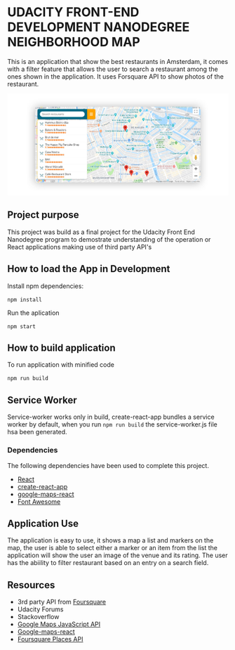 # UDACITY FRONT-END DEVELOPMENT NANODEGREE NEIGHBORHOOD MAP

This is an application that show the best restaurants in Amsterdam, it comes with a filter feature that allows the user to search a restaurant among the ones shown in the application. It uses Forsquare API to show photos of the restaurant.

![Application image](application-image.jpg)

## Project purpose

This project was build as a final project for the Udacity Front End Nanodegree program to demostrate understanding of the operation or React applications making use of third party API's

## How to load the App in Development

Install npm dependencies:

```shell
npm install
```

Run the aplication

```shell
npm start
```

## How to build application

To run application with minified code

```shell
npm run build
```

## Service Worker

Service-worker works only in build, create-react-app bundles a service worker by default, when you run `npm run build` the service-worker.js file hsa been generated.

### Dependencies

The following dependencies have been used to complete this project.

-   [React](https://reactjs.org)
-   [create-react-app](https://github.com/facebook/create-react-app)
-   [google-maps-react](https://github.com/google-map-react/google-map-react#readme)
-   [Font Awesome](https://fontawesome.com/how-to-use/on-the-web/using-with/react)

## Application Use

The application is easy to use, it shows a map a list and markers on the map, the user is able to select either a marker or an item from the list the application will show the user an image of the venue and its rating. The user has the abiility to filter restaurant based on an entry on a search field.

## Resources

-   3rd party API from [Foursquare](https://developer.foursquare.com)
-   Udacity Forums
-   Stackoverflow
-   [Google Maps JavaScript API](https://developers.google.com/maps/documentation/javascript/tutorial)
-   [Google-maps-react](https://github.com/fullstackreact/google-maps-react)
-   [Foursquare Places API](https://developer.foursquare.com/places-api)

